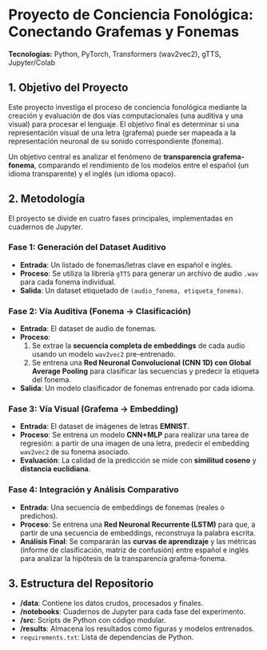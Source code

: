 # Proyecto de Conciencia Fonológica: Conectando Grafemas y Fonemas

**Tecnologías:** Python, PyTorch, Transformers (wav2vec2), gTTS, Jupyter/Colab

## 1. Objetivo del Proyecto

Este proyecto investiga el proceso de conciencia fonológica mediante la creación y evaluación de dos vías computacionales (una auditiva y una visual) para procesar el lenguaje. El objetivo final es determinar si una representación visual de una letra (grafema) puede ser mapeada a la representación neuronal de su sonido correspondiente (fonema).

Un objetivo central es analizar el fenómeno de **transparencia grafema-fonema**, comparando el rendimiento de los modelos entre el español (un idioma transparente) y el inglés (un idioma opaco).

## 2. Metodología

El proyecto se divide en cuatro fases principales, implementadas en cuadernos de Jupyter.

### Fase 1: Generación del Dataset Auditivo

- **Entrada**: Un listado de fonemas/letras clave en español e inglés.
- **Proceso**: Se utiliza la librería `gTTS` para generar un archivo de audio `.wav` para cada fonema individual.
- **Salida**: Un dataset etiquetado de `(audio_fonema, etiqueta_fonema)`.

### Fase 2: Vía Auditiva (Fonema -> Clasificación)

- **Entrada**: El dataset de audio de fonemas.
- **Proceso**:
  1.  Se extrae la **secuencia completa de embeddings** de cada audio usando un modelo `wav2vec2` pre-entrenado.
  2.  Se entrena una **Red Neuronal Convolucional (CNN 1D) con Global Average Pooling** para clasificar las secuencias y predecir la etiqueta del fonema.
- **Salida**: Un modelo clasificador de fonemas entrenado por cada idioma.

### Fase 3: Vía Visual (Grafema -> Embedding)

- **Entrada**: El dataset de imágenes de letras **EMNIST**.
- **Proceso**: Se entrena un modelo **CNN+MLP** para realizar una tarea de regresión: a partir de una imagen de una letra, predecir el embedding `wav2vec2` de su fonema asociado.
- **Evaluación**: La calidad de la predicción se mide con **similitud coseno** y **distancia euclidiana**.

### Fase 4: Integración y Análisis Comparativo

- **Entrada**: Una secuencia de embeddings de fonemas (reales o predichos).
- **Proceso**: Se entrena una **Red Neuronal Recurrente (LSTM)** para que, a partir de una secuencia de embeddings, reconstruya la palabra escrita.
- **Análisis Final**: Se compararán las **curvas de aprendizaje** y las métricas (informe de clasificación, matriz de confusión) entre español e inglés para analizar la hipótesis de la transparencia grafema-fonema.

## 3. Estructura del Repositorio

- **/data**: Contiene los datos crudos, procesados y finales.
- **/notebooks**: Cuadernos de Jupyter para cada fase del experimento.
- **/src**: Scripts de Python con código modular.
- **/results**: Almacena los resultados como figuras y modelos entrenados.
- `requirements.txt`: Lista de dependencias de Python.
